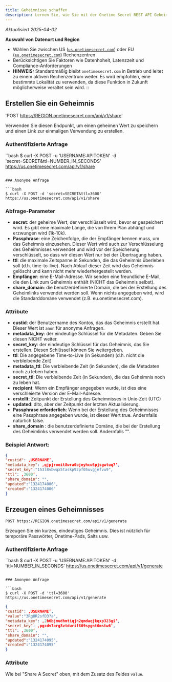 ```yaml
---
title: Geheimnisse schaffen
description: Lernen Sie, wie Sie mit der Onetime Secret REST API Geheimnisse erstellen und abrufen können, wobei sowohl die authentifizierte als auch die anonyme Nutzung unterstützt wird.
---
```


_Aktualisiert 2025-04-02_

<!-- ::callout{icon="i-heroicons-globe-alt"} -->
**Auswahl von Datenort und Region**
- Wählen Sie zwischen US ([`us.onetimesecret.com`](https://us.onetimesecret.com/)) oder EU ([`eu.onetimesecret.com`](https://eu.onetimesecret.com/)) Rechenzentren
- Berücksichtigen Sie Faktoren wie Datenhoheit, Latenzzeit und Compliance-Anforderungen
- **HINWEIS:** Standardmäßig bleibt `onetimesecret.com` in Betrieb und leitet zu einem aktiven Rechenzentrum weiter. Es wird empfohlen, eine bestimmte Lokalität zu verwenden, da diese Funktion in Zukunft möglicherweise veraltet sein wird.
::


## Erstellen Sie ein Geheimnis

'POST https://REGION.onetimesecret.com/api/v1/share'

Verwenden Sie diesen Endpunkt, um einen geheimen Wert zu speichern und einen Link zur einmaligen Verwendung zu erstellen.


### Authentifizierte Anfrage

``bash
$ curl -X POST -u 'USERNAME:APITOKEN' -d 'secret=SECRET&ttl=NUMBER_IN_SECONDS' https://us.onetimesecret.com/api/v1/share
```

### Anonyme Anfrage

```bash
$ curl -X POST -d 'secret=SECRET&ttl=3600' https://us.onetimesecret.com/api/v1/share
```

### Abfrage-Parameter

- **secret**: der geheime Wert, der verschlüsselt wird, bevor er gespeichert wird. Es gibt eine maximale Länge, die von Ihrem Plan abhängt und erzwungen wird (1k-10k).
- **Passphrase**: eine Zeichenfolge, die der Empfänger kennen muss, um das Geheimnis einzusehen. Dieser Wert wird auch zur Verschlüsselung des Geheimnisses verwendet und wird vor der Speicherung verschlüsselt, so dass wir diesen Wert nur bei der Übertragung haben.
- **ttl**: die maximale Zeitspanne in Sekunden, die das Geheimnis überleben soll (d.h. time-to-live). Nach Ablauf dieser Zeit wird das Geheimnis gelöscht und kann nicht mehr wiederhergestellt werden.
- **Empfänger**: eine E-Mail-Adresse. Wir senden eine freundliche E-Mail, die den Link zum Geheimnis enthält (NICHT das Geheimnis selbst).
- **share_domain**: die benutzerdefinierte Domain, die bei der Erstellung des Geheimlinks verwendet werden soll. Wenn nichts angegeben wird, wird die Standarddomäne verwendet (z.B. eu.onetimesecret.com).

### Attribute

- **custid**: der Benutzername des Kontos, das das Geheimnis erstellt hat. Dieser Wert ist `anon` für anonyme Anfragen.
- **metadata\_key**: der eindeutige Schlüssel für die Metadaten. Geben Sie diesen NICHT weiter.
- **secret\_key**: der eindeutige Schlüssel für das Geheimnis, das Sie erstellen. Diesen Schlüssel können Sie weitergeben.
- **ttl**: Die angegebene Time-to-Live (in Sekunden) (d.h. nicht die verbleibende Zeit)
- **metadata\_ttl**: Die verbleibende Zeit (in Sekunden), die die Metadaten noch zu leben haben.
- **secret\_ttl**: Die verbleibende Zeit (in Sekunden), die das Geheimnis noch zu leben hat.
- **recipient**: Wenn ein Empfänger angegeben wurde, ist dies eine verschleierte Version der E-Mail-Adresse.
- **erstellt**: Zeitpunkt der Erstellung des Geheimnisses in Unix-Zeit (UTC)
- **updated**: dito, aber der Zeitpunkt der letzten Aktualisierung.
- **Passphrase erforderlich**: Wenn bei der Erstellung des Geheimnisses eine Passphrase angegeben wurde, ist dieser Wert true. Andernfalls natürlich false.
- **share_domain** : die benutzerdefinierte Domäne, die bei der Erstellung des Geheimlinks verwendet werden soll. Andernfalls "".


### Beispiel Antwort:

```json
{
"custid": ‚USERNAME‘,
"metadata_key": ‚qjpjroeit8wra0ojeyhcw5pjsgwtuq7‘,
"secret_key":"153l8vbwqx5taskp92pf05uvgjefvu9",
"ttl": ‚3600‘,
"share_domain": "",
"updated":"1324174006",
"created":"1324174006"
}
```

## Erzeugen eines Geheimnisses

`POST https://REGION.onetimesecret.com/api/v1/generate`

Erzeugen Sie ein kurzes, eindeutiges Geheimnis. Dies ist nützlich für temporäre Passwörter, Onetime-Pads, Salts usw.

### Authentifizierte Anfrage

``bash
$ curl -X POST -u 'USERNAME:APITOKEN' -d 'ttl=NUMBER_IN_SECONDS' https://us.onetimesecret.com/api/v1/generate
```

### Anonyme Anfrage

```bash
$ curl -X POST -d 'ttl=3600' https://us.onetimesecret.com/api/v1/generate
```


```json
{
"custid": ‚USERNAME‘,
"value":"3Rg8R2sfD3?a",
"metadata_key": ‚2b6bjmudhmtiqjn2qmdaqjkqxp323gi‘,
"secret_key": ‚pgcdv7org3vtdurif809sygnt0mstw6‘,
"ttl": ‚3600‘,
"share_domain": "",
"updated":"1324174095",
"created":"1324174095"
}
```

### Attribute

Wie bei "Share A Secret" oben, mit dem Zusatz des Feldes `value`.
